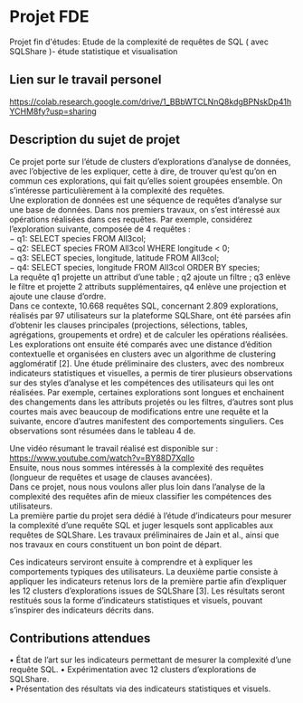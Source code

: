 # Projet FDE
Projet fin d'études:  Etude de la complexité de requêtes de  SQL ( avec SQLShare )- étude statistique et visualisation
## Lien sur le travail personel
https://colab.research.google.com/drive/1_BBbWTCLNnQ8kdgBPNskDp41hYCHM8fy?usp=sharing
## Description du sujet de projet  
Ce projet porte sur l’étude de clusters d’explorations d’analyse de données, avec l’objective de les expliquer, cette à dire, de trouver qu’est qu’on en commun ces explorations, qui fait qu’elles soient groupées ensemble. On s’intéresse particulièrement à la complexité des requêtes.   
Une exploration de données est une séquence de requêtes d’analyse sur une base de données. Dans nos premiers travaux, on s’est intéressé aux opérations réalisées dans ces requêtes. Par exemple, considérez l’exploration suivante, composée de 4 requêtes :   
− q1: SELECT species FROM All3col;   
− q2: SELECT species FROM All3col WHERE longitude < 0;    
− q3: SELECT species, longitude, latitude FROM All3col;   
− q4: SELECT species, longitude FROM All3col ORDER BY species;   
La requête q1 projette un attribut d’une table ; q2 ajoute un filtre ; q3 enlève le filtre et projette 2 attributs supplémentaires, q4 enlève une projection et ajoute une clause d’ordre.   
Dans ce contexte, 10.668 requêtes SQL, concernant 2.809 explorations, réalisés par 97 utilisateurs sur la plateforme SQLShare, ont été parsées afin d’obtenir les clauses principales (projections, sélections, tables, agrégations, groupements et ordre) et de calculer les opérations réalisées. Les explorations ont ensuite été comparés avec une distance d’édition contextuelle et organisées en clusters avec un algorithme de clustering agglomératif [2]. Une étude préliminaire des clusters, avec des nombreux indicateurs statistiques et visuelles, a permis de tirer plusieurs observations sur des styles d’analyse et les compétences des utilisateurs qui les ont réalisées. Par exemple, certaines explorations sont longues et enchainent des changements dans les attributs projetés ou les filtres, d’autres sont plus courtes mais avec beaucoup de modifications entre une requête et la suivante, encore d’autres manifestent des comportements singuliers. Ces observations sont résumées dans le tableau 4 de.   

Une vidéo résumant le travail réalisé est disponible sur : https://www.youtube.com/watch?v=BY88D7Xqllo     
Ensuite, nous nous sommes intéressés à la complexité des requêtes (longueur de requêtes et usage de clauses avancées).    
Dans ce projet, nous nous voulons aller plus loin dans l’analyse de la complexité des requêtes afin de mieux classifier les compétences des utilisateurs.     
La première partie du projet sera dédié à l’étude d’indicateurs pour mesurer la complexité d’une requête SQL et juger lesquels sont applicables aux requêtes de SQLShare. Les travaux préliminaires de Jain et al., ainsi que nos travaux en cours constituent un bon point de départ.    

Ces indicateurs serviront ensuite à comprendre et à expliquer les comportements typiques des utilisateurs. La deuxième partie consiste à appliquer les indicateurs retenus lors de la première partie afin d’expliquer les 12 clusters d’explorations issues de SQLShare [3]. Les résultats seront restitués sous la forme d’indicateurs statistiques et visuels, pouvant s’inspirer des indicateurs décrits dans.    

## Contributions attendues 
• État de l’art sur les indicateurs permettant de mesurer la complexité d’une requête SQL. • Expérimentation avec 12 clusters d’explorations de SQLShare.    
• Présentation des résultats via des indicateurs statistiques et visuels.    
